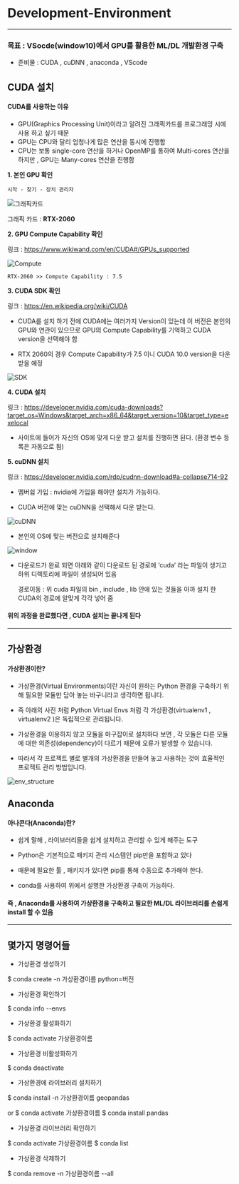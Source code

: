 # Development-Environment

---

### 목표 : VSocde(window10)에서 GPU를 활용한 ML/DL 개발환경 구축

  * 준비물 : CUDA , cuDNN , anaconda , VScode

## CUDA 설치

#### CUDA를 사용하는 이유

* GPU(Graphics Processing Unit)이라고 알려진 그래픽카드를 프로그래밍 시에 사용 하고 싶기 때문
* GPU는 CPU와 달리 엄청나게 많은 연산을 동시에 진행함
* CPU는 보통 single-core 연산을 하거나 OpenMP를 통하여 Multi-cores 연산을 하지만 , GPU는 Many-cores 연산을 진행함

**1. 본인 GPU 확인**
	
	시작 - 찾기 - 장치 관리자
	
![그래픽카드](https://user-images.githubusercontent.com/70448161/109423498-fd2d1900-7a22-11eb-9674-9f211c38ca10.PNG)

그래픽 카드 : **RTX-2060**

**2. GPU Compute Capability 확인**

링크 : https://www.wikiwand.com/en/CUDA#/GPUs_supported

![Compute](https://user-images.githubusercontent.com/70448161/109423577-5301c100-7a23-11eb-8c01-fe8ee1c6d6c1.PNG)

	RTX-2060 >> Compute Capability : 7.5

**3. CUDA SDK 확인**

링크 : https://en.wikipedia.org/wiki/CUDA

* CUDA를 설치 하기 전에 CUDA에는 여러가지 Version이 있는데 이 버전은 본인의 GPU와 연관이 있으므로 GPU의 Compute Capability를 기억하고 CUDA version을 선택해야 함

* RTX 2060의 경우 Compute Capability가 7.5 이니 CUDA 10.0 version을 다운 받을 예정

![SDK](https://user-images.githubusercontent.com/70448161/109423637-a1af5b00-7a23-11eb-9c3f-c27e89ca12b6.PNG)


**4. CUDA 설치**

링크 : https://developer.nvidia.com/cuda-downloads?target_os=Windows&target_arch=x86_64&target_version=10&target_type=exelocal

* 사이트에 들어가 자신의 OS에 맞게 다운 받고 설치를 진행하면 된다. (환경 변수 등록은 자동으로 됨)


**5. cuDNN 설치**

링크 : https://developer.nvidia.com/rdp/cudnn-download#a-collapse714-92

* 멤버쉽 가입 : nvidia에 가입을 해야만 설치가 가능하다.

* CUDA 버전에 맞는 cuDNN을 선택해서 다운 받는다.
	
![cuDNN](https://user-images.githubusercontent.com/70448161/109423798-31eda000-7a24-11eb-8d02-d87d7d33092f.PNG)

* 본인의 OS에 맞는 버전으로 설치해준다

![window](https://user-images.githubusercontent.com/70448161/109423799-331ecd00-7a24-11eb-898e-fe285b03112c.PNG)

* 다운로드가 완료 되면 아래와 같이 다운로드 된 경로에 ‘cuda’ 라는 파일이 생기고 하위 디렉토리에 파일이 생성되어 있음

	경로이동 : 위 cuda 파일의 bin , include , lib 안에 있는 것들을 아까 설치 한 CUDA의 경로에 알맞게 각각 넣어 줌


#### 위의 과정을 완료했다면 , CUDA 설치는 끝나게 된다
 
 ----
 
 ## 가상환경
 
 #### 가상환경이란?
 
* 가상환경(Virtual Environments)이란 자신이 원하는 Python 환경을 구축하기 위해 필요한 모듈만 담아 놓는 바구니라고 생각하면 됩니다.

* 즉 아래의 사진 처럼 Python Virtual Envs 처럼 각 가상환경(virtualenv1 , virtualenv2 )은 독립적으로 관리됩니다.

* 가상환경을 이용하지 않고 모듈을 마구잡이로 설치하다 보면 , 각 모듈은 다른 모듈에 대한 의존성(dependency)이 다르기 때문에 오류가 발생할 수 있습니다.

* 따라서 각 프로젝트 별로 별개의 가상환경을 만들어 놓고 사용하는 것이 효율적인 프로젝트 관리 방법입니다.
 
![env_structure](https://user-images.githubusercontent.com/70448161/109423909-bcce9a80-7a24-11eb-8e44-d4507721e756.png)

## Anaconda 

#### 아나콘다(Anaconda)란?

 * 쉽게 말해 , 라이브러리들을 쉽게 설치하고 관리할 수 있게 해주는 도구
 
 * Python은 기본적으로 패키지 관리 시스템인 pip만을 포함하고 있다
 
 * 때문에 필요한 툴 , 패키지가 있다면 pip를 통해 수동으로 추가해야 한다.

 * conda를 사용하여 위에서 설명한 가상환경 구축이 가능하다.

#### 즉 , Anaconda를 사용하여 가상환경을 구축하고 필요한 ML/DL 라이브러리를 손쉽게 install 할 수 있음

----

## 몇가지 명령어들

* 가상환경 생성하기

$ conda create -n 가상환경이름 python=버전

* 가상환경 확인하기

$ conda info --envs

* 가상환경 활성화하기

$ conda activate 가상환경이름
	
* 가상환경 비활성화하기

$ conda deactivate

* 가상환경에 라이브러리 설치하기

$ conda install -n 가상환경이름 geopandas

 or
$ conda activate 가상환경이름 
$ conda install pandas

* 가상환경 라이브러리 확인하기

$ conda activate 가상환경이름
$ conda list

* 가상환경 삭제하기

$ conda remove -n 가상환경이름 --all
